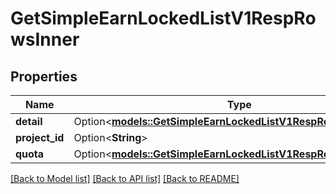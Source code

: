 # GetSimpleEarnLockedListV1RespRowsInner

## Properties

Name | Type | Description | Notes
------------ | ------------- | ------------- | -------------
**detail** | Option<[**models::GetSimpleEarnLockedListV1RespRowsInnerDetail**](GetSimpleEarnLockedListV1Resp_rows_inner_detail.md)> |  | [optional]
**project_id** | Option<**String**> |  | [optional]
**quota** | Option<[**models::GetSimpleEarnLockedListV1RespRowsInnerQuota**](GetSimpleEarnLockedListV1Resp_rows_inner_quota.md)> |  | [optional]

[[Back to Model list]](../README.md#documentation-for-models) [[Back to API list]](../README.md#documentation-for-api-endpoints) [[Back to README]](../README.md)


